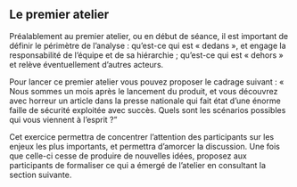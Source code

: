 ## Le premier atelier

Préalablement au premier atelier, ou en début de séance, il est important de définir le périmètre de l’analyse : qu’est-ce qui est « dedans », et engage la responsabilité de l’équipe et de sa hiérarchie ; qu’est-ce qui est « dehors » et relève éventuellement d’autres acteurs.

Pour lancer ce premier atelier vous pouvez proposer le cadrage suivant : « Nous sommes un mois après le lancement du produit, et vous découvrez avec horreur un article dans la presse nationale qui fait état d’une énorme faille de sécurité exploitée avec succès. Quels sont les scénarios possibles qui vous viennent à l’esprit ?”

Cet exercice permettra de concentrer l’attention des participants sur les enjeux les plus importants, et permettra d’amorcer la discussion. Une fois que celle-ci cesse de produire de nouvelles idées, proposez aux participants de formaliser ce qui a émergé de l’atelier en consultant la section suivante.
